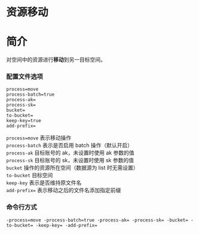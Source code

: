 # 资源移动

# 简介
对空间中的资源进行**移动**到另一目标空间。

### 配置文件选项
```
process=move
process-batch=true
process-ak=
process-sk=
bucket=
to-bucket=
keep-key=true
add-prefix=
```
`process=move` 表示移动操作  
`process-batch` 表示是否启用 batch 操作（默认开启）  
`process-ak` 目标账号的 ak，未设置时使用 ak 参数的值  
`process-sk` 目标账号的 sk，未设置时使用 sk 参数的值  
`bucket` 操作的资源所在空间（数据源为 list 时无需设置）  
`to-bucket` 目标空间  
`keep-key` 表示是否维持原文件名  
`add-prefix=` 表示移动之后的文件名添加指定前缀  

### 命令行方式
```
-process=move -process-batch=true -process-ak= -process-sk= -bucket= -to-bucket= -keep-key= -add-prefix=
```
